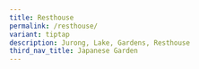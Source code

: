 ```yaml
---
title: Resthouse
permalink: /resthouse/
variant: tiptap
description: Jurong, Lake, Gardens, Resthouse
third_nav_title: Japanese Garden
---
```

